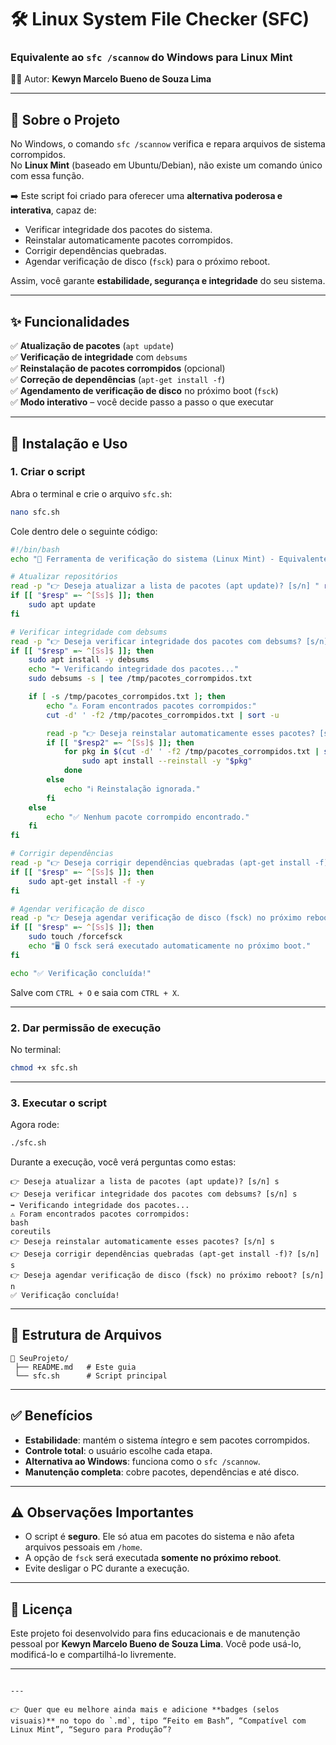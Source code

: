 
# 🛠️ Linux System File Checker (SFC)  
### Equivalente ao `sfc /scannow` do Windows para Linux Mint

👨‍💻 Autor: **Kewyn Marcelo Bueno de Souza Lima**  

---

## 📌 Sobre o Projeto
No Windows, o comando `sfc /scannow` verifica e repara arquivos de sistema corrompidos.  
No **Linux Mint** (baseado em Ubuntu/Debian), não existe um comando único com essa função.  

➡️ Este script foi criado para oferecer uma **alternativa poderosa e interativa**, capaz de:  
- Verificar integridade dos pacotes do sistema.  
- Reinstalar automaticamente pacotes corrompidos.  
- Corrigir dependências quebradas.  
- Agendar verificação de disco (`fsck`) para o próximo reboot.  

Assim, você garante **estabilidade, segurança e integridade** do seu sistema.  

---

## ✨ Funcionalidades
✅ **Atualização de pacotes** (`apt update`)  
✅ **Verificação de integridade** com `debsums`  
✅ **Reinstalação de pacotes corrompidos** (opcional)  
✅ **Correção de dependências** (`apt-get install -f`)  
✅ **Agendamento de verificação de disco** no próximo boot (`fsck`)  
✅ **Modo interativo** – você decide passo a passo o que executar  

---

## 🚀 Instalação e Uso

### 1. Criar o script
Abra o terminal e crie o arquivo `sfc.sh`:
```bash
nano sfc.sh
````

Cole dentro dele o seguinte código:

```bash
#!/bin/bash
echo "🔎 Ferramenta de verificação do sistema (Linux Mint) - Equivalente ao sfc /scannow"

# Atualizar repositórios
read -p "👉 Deseja atualizar a lista de pacotes (apt update)? [s/n] " resp
if [[ "$resp" =~ ^[Ss]$ ]]; then
    sudo apt update
fi

# Verificar integridade com debsums
read -p "👉 Deseja verificar integridade dos pacotes com debsums? [s/n] " resp
if [[ "$resp" =~ ^[Ss]$ ]]; then
    sudo apt install -y debsums
    echo "➡️ Verificando integridade dos pacotes..."
    sudo debsums -s | tee /tmp/pacotes_corrompidos.txt

    if [ -s /tmp/pacotes_corrompidos.txt ]; then
        echo "⚠️ Foram encontrados pacotes corrompidos:"
        cut -d' ' -f2 /tmp/pacotes_corrompidos.txt | sort -u

        read -p "👉 Deseja reinstalar automaticamente esses pacotes? [s/n] " resp2
        if [[ "$resp2" =~ ^[Ss]$ ]]; then
            for pkg in $(cut -d' ' -f2 /tmp/pacotes_corrompidos.txt | sort -u); do
                sudo apt install --reinstall -y "$pkg"
            done
        else
            echo "ℹ️ Reinstalação ignorada."
        fi
    else
        echo "✅ Nenhum pacote corrompido encontrado."
    fi
fi

# Corrigir dependências
read -p "👉 Deseja corrigir dependências quebradas (apt-get install -f)? [s/n] " resp
if [[ "$resp" =~ ^[Ss]$ ]]; then
    sudo apt-get install -f -y
fi

# Agendar verificação de disco
read -p "👉 Deseja agendar verificação de disco (fsck) no próximo reboot? [s/n] " resp
if [[ "$resp" =~ ^[Ss]$ ]]; then
    sudo touch /forcefsck
    echo "🖥️ O fsck será executado automaticamente no próximo boot."
fi

echo "✅ Verificação concluída!"
```

Salve com `CTRL + O` e saia com `CTRL + X`.

---

### 2. Dar permissão de execução

No terminal:

```bash
chmod +x sfc.sh
```

---

### 3. Executar o script

Agora rode:

```bash
./sfc.sh
```

Durante a execução, você verá perguntas como estas:

```text
👉 Deseja atualizar a lista de pacotes (apt update)? [s/n] s
👉 Deseja verificar integridade dos pacotes com debsums? [s/n] s
➡️ Verificando integridade dos pacotes...
⚠️ Foram encontrados pacotes corrompidos:
bash
coreutils
👉 Deseja reinstalar automaticamente esses pacotes? [s/n] s
👉 Deseja corrigir dependências quebradas (apt-get install -f)? [s/n] s
👉 Deseja agendar verificação de disco (fsck) no próximo reboot? [s/n] n
✅ Verificação concluída!
```

---

## 📂 Estrutura de Arquivos

```
📁 SeuProjeto/
 ├── README.md   # Este guia
 └── sfc.sh      # Script principal
```

---

## ✅ Benefícios

* **Estabilidade**: mantém o sistema íntegro e sem pacotes corrompidos.
* **Controle total**: o usuário escolhe cada etapa.
* **Alternativa ao Windows**: funciona como o `sfc /scannow`.
* **Manutenção completa**: cobre pacotes, dependências e até disco.

---

## ⚠️ Observações Importantes

* O script é **seguro**. Ele só atua em pacotes do sistema e não afeta arquivos pessoais em `/home`.
* A opção de `fsck` será executada **somente no próximo reboot**.
* Evite desligar o PC durante a execução.

---

## 📜 Licença

Este projeto foi desenvolvido para fins educacionais e de manutenção pessoal por **Kewyn Marcelo Bueno de Souza Lima**.
Você pode usá-lo, modificá-lo e compartilhá-lo livremente.

---

```

---

👉 Quer que eu melhore ainda mais e adicione **badges (selos visuais)** no topo do `.md`, tipo “Feito em Bash”, “Compatível com Linux Mint”, “Seguro para Produção”?
```
